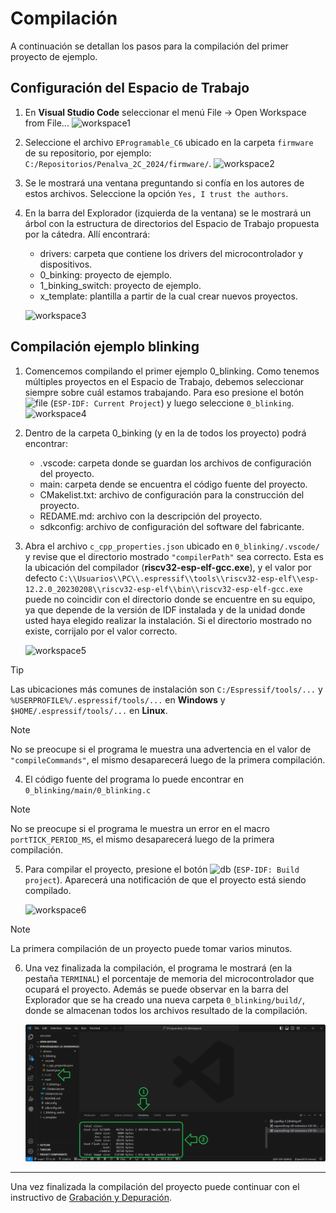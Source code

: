 # Compilación

A continuación se detallan los pasos para la compilación del primer proyecto de ejemplo.

## Configuración del Espacio de Trabajo

1. En **Visual Studio Code** seleccionar el menú File -> Open Workspace from File...
    ![workspace1](./imágenes/workspace1.png)

2. Seleccione el archivo `EProgramable_C6` ubicado en la carpeta `firmware` de su repositorio, por ejemplo: `C:/Repositorios/Penalva_2C_2024/firmware/`.
    ![workspace2](./imágenes/workspace2.png)

3. Se le mostrará una ventana preguntando si confía en los autores de estos archivos. Seleccione la opción `Yes, I trust the authors`.

4. En la barra del Explorador (izquierda de la ventana) se le mostrará un árbol con la estructura de directorios del Espacio de Trabajo propuesta por la cátedra. Allí encontrará:
    - drivers: carpeta que contiene los drivers del microcontrolador y dispositivos.
    - 0_binking: proyecto de ejemplo.
    - 1_binking_switch: proyecto de ejemplo.
    - x_template: plantilla a partir de la cual crear nuevos proyectos.

    ![workspace3](./imágenes/workspace3.png)

## Compilación ejemplo blinking

1. Comencemos compilando el primer ejemplo 0_blinking.
Como tenemos múltiples proyectos en el Espacio de Trabajo, debemos seleccionar siempre sobre cuál estamos trabajando.
Para eso presione el botón ![file](https://raw.githubusercontent.com/microsoft/vscode-icons/2ca0f3225c1ecd16537107f60f109317fcfc3eb0/icons/dark/file-submodule.svg) (`ESP-IDF: Current Project`) y luego seleccione `0_blinking`.
    ![workspace4](./imágenes/workspace4.png)

2. Dentro de la carpeta 0_binking (y en la de todos los proyecto) podrá encontrar:
    - .vscode: carpeta donde se guardan los archivos de configuración del proyecto.
    - main: carpeta dende se encuentra el código fuente del proyecto.
    - CMakelist.txt: archivo de configuración para la construcción del proyecto.
    - REDAME.md: archivo con la descripción del proyecto.
    - sdkconfig: archivo de configuración del software del fabricante.

3. Abra el archivo `c_cpp_properties.json` ubicado en `0_blinking/.vscode/` y revise que el directorio mostrado `"compilerPath"` sea correcto.
Esta es la ubicación del compilador (**riscv32-esp-elf-gcc.exe**), y el valor por defecto `C:\\Usuarios\\PC\\.espressif\\tools\\riscv32-esp-elf\\esp-12.2.0_20230208\\riscv32-esp-elf\\bin\\riscv32-esp-elf-gcc.exe` puede no coincidir con el directorio donde se encuentre en su equipo, ya que depende de la versión de IDF instalada y de la unidad donde usted haya elegido realizar la instalación.
Si el directorio mostrado no existe, corrijalo por el valor correcto.

    ![workspace5](./imágenes/workspace5.png)

> [!TIP]
> Las ubicaciones más comunes de instalación son `C:/Espressif/tools/...` y `%USERPROFILE%/.espressif/tools/...` en **Windows** y `$HOME/.espressif/tools/...` en **Linux**.

> [!NOTE]
> No se preocupe si el programa le muestra una advertencia en el valor de `"compileCommands"`, el mismo desaparecerá luego de la primera compilación.

4. El código fuente del programa lo puede encontrar en `0_blinking/main/0_blinking.c`

> [!NOTE]
> No se preocupe si el programa le muestra un error en el macro `portTICK_PERIOD_MS`, el mismo desaparecerá luego de la primera compilación.

5. Para compilar el proyecto, presione el botón ![db](https://raw.githubusercontent.com/microsoft/vscode-icons/2ca0f3225c1ecd16537107f60f109317fcfc3eb0/icons/dark/symbol-property.svg) (`ESP-IDF: Build project`). Aparecerá una notificación de que el proyecto está siendo compilado.

    ![workspace6](./imágenes/workspace6.png)

> [!NOTE]
> La primera compilación de un proyecto puede tomar varios minutos.

6. Una vez finalizada la compilación, el programa le mostrará (en la pestaña `TERMINAL`) el porcentaje de memoria del microcontrolador que ocupará el proyecto.
Además se puede observar en la barra del Explorador que se ha creado una nueva carpeta `0_blinking/build/`, donde se almacenan todos los archivos resultado de la compilación.

    ![workspace7](./imágenes/workspace7.png)

---

Una vez finalizada la compilación del proyecto puede continuar con el instructivo de [Grabación y Depuración](./depuración.md).
